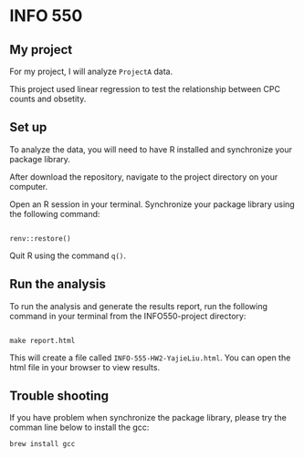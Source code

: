 # INFO 550
## My project

For my project, I will analyze  `ProjectA` data. 

This project used linear regression to test the relationship between CPC counts and obsetity. 

## Set up

To analyze the data, you will need to have R installed and synchronize your package library.

After download the repository, navigate to the project directory on your computer. 

Open an R session in your terminal. Synchronize your package library using the following command:  

```{r}

renv::restore()

```
Quit R using the command `q()`.

## Run the analysis 

To run the analysis and generate the results report, run the following command in your terminal from the INFO550-project directory: 

```{r}

make report.html

```

This will create a file called `INFO-555-HW2-YajieLiu.html`. You can open the html file in your browser to view results. 

## Trouble shooting
If you have problem when synchronize the package library, please try the comman line below to install the gcc:

```{r}
brew install gcc
```
